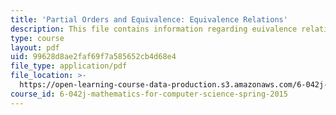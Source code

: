 ```yaml
---
title: 'Partial Orders and Equivalence: Equivalence Relations'
description: This file contains information regarding euivalence relations.
type: course
layout: pdf
uid: 99628d8ae2faf69f7a585652cb4d68e4
file_type: application/pdf
file_location: >-
  https://open-learning-course-data-production.s3.amazonaws.com/6-042j-mathematics-for-computer-science-spring-2015/99628d8ae2faf69f7a585652cb4d68e4_MIT6_042JS15_EquivRelations.pdf
course_id: 6-042j-mathematics-for-computer-science-spring-2015
---
```

